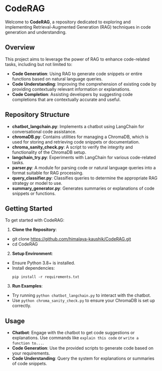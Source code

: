 # CodeRAG

Welcome to **CodeRAG**, a repository dedicated to exploring and implementing Retrieval-Augmented Generation (RAG) techniques in code generation and understanding.

## Overview

This project aims to leverage the power of RAG to enhance code-related tasks, including but not limited to:

- **Code Generation**: Using RAG to generate code snippets or entire functions based on natural language queries.
- **Code Understanding**: Improving the comprehension of existing code by providing contextually relevant information or explanations.
- **Code Completion**: Assisting developers by suggesting code completions that are contextually accurate and useful.

## Repository Structure

- **chatbot_langchain.py**: Implements a chatbot using LangChain for conversational code assistance.
- **chromaDB.py**: Contains utilities for managing a ChromaDB, which is used for storing and retrieving code snippets or documentation.
- **chroma_sanity_check.py**: A script to verify the integrity and functionality of the ChromaDB setup.
- **langchain_try.py**: Experiments with LangChain for various code-related tasks.
- **parser.py**: A module for parsing code or natural language queries into a format suitable for RAG processing.
- **query_classifier.py**: Classifies queries to determine the appropriate RAG strategy or model to use.
- **summary_generator.py**: Generates summaries or explanations of code snippets or functions.

## Getting Started

To get started with CodeRAG:

1. **Clone the Repository**:
- git clone https://github.com/himalaya-kaushik/CodeRAG.git
- cd CodeRAG

2. **Setup Environment**:
- Ensure Python 3.8+ is installed.
- Install dependencies:
  ```
  pip install -r requirements.txt
  ```

3. **Run Examples**:
- Try running `python chatbot_langchain.py` to interact with the chatbot.
- Use `python chroma_sanity_check.py` to ensure your ChromaDB is set up correctly.

## Usage

- **Chatbot**: Engage with the chatbot to get code suggestions or explanations. Use commands like `explain this code` or `write a function to...`.
- **Code Generation**: Use the provided scripts to generate code based on your requirements.
- **Code Understanding**: Query the system for explanations or summaries of code snippets.
